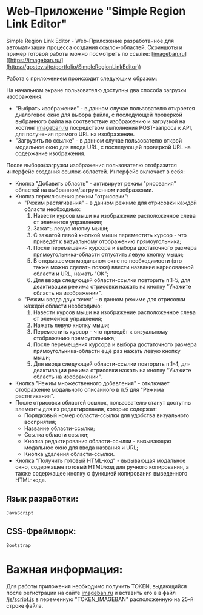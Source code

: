 # Web-Приложение "Simple Region Link Editor"

Simple Region Link Editor - Web-Приложение разработанное для автоматизации процесса создания ссылок-областей.
Скриншоты и пример готовой работы можно посмотреть по ссылке: [[imageban.ru](https://gostev.site/portfolio/SimpleRegionLinkEditor)]([https://imageban.ru/](https://gostev.site/portfolio/SimpleRegionLinkEditor))

Работа с приложением происходит следующим образом:

На начальном экране пользователю доступны два способа загрузки изображения:

- "Выбрать изображение" - в данном случае пользователю откроется диалоговое окно для выбора файла, с последующей проверкой выбранного файла на соответствие изображению и загрузкой на хостинг [imageban.ru](https://imageban.ru/) посредством выполнения POST-запроса к API, для получения прямого URL на изображение.
- "Загрузить по ссылке" - в данном случае пользователю открой модальное окно для ввода URL, с последующей проверкой URL на содержание изображения.

После выбора/загрузки изображения пользователю отобразится интерфейс создания ссылок-областей. Интерфейс включает в себя:

- Кнопка "Добавить область" - активирует режим "рисования" областей на выбранном/загруженном изображении.
- Кнопка переключения режим "отрисовки":
  - "Режим растягивания" - в данном режиме для отрисовки каждой области необходимо:
    1. Навести курсов мыши на изображение расположенное слева от элементов управления;
    2. Зажать левую кнопку мыши;
    3. С зажатой левой кнопкой мыши переместить курсор - что приведёт к визуальному отображению прямоугольника;
    4. После перемещения курсора и выбора достаточного размера прямоугольника-области отпустить левую кнопку мыши;
    5. В открывшемся модальном окне по необходимости (это также можно сделать позже) ввести название нарисованной области и URL, нажать "ОК";
    6. Для ввода следующей области-ссылки повторить п.1-5, для деактивации режима отрисовки нажать на кнопку "Укажите область на изображении".
  - "Режим ввода двух точек" - в данном режиме для отрисовки каждой области необходимо:
    1. Навести курсов мыши на изображение расположенное слева от элементов управления;
    2. Нажать левую кнопку мыши;
    3. Переместить курсор - что приведёт к визуальному отображению прямоугольника;
    4. После перемещения курсора и выбора достаточного размера прямоугольника-области ещё раз нажать левую кнопку мыши;
    5. Для ввода следующей области-ссылки повторить п.1-4, для деактивации режима отрисовки нажать на кнопку "Укажите область на изображении".
- Кнопка "Режим множественного добавления" - отключает отображение модального описанного в п.5 для "Режима растягивания".
- После отрисовки областей ссылок, пользователю станут доступны элементы для их редактирования, которые содержат:
  - Порядковый номер области-ссылки для удобства визуального восприятия;
  - Название области-ссылки;
  - Ссылка области ссылки;
  - Кнопка редактирования области-ссылки - вызывающая модальное окно для ввода названия и URL;
  - Кнопка удаления области-ссылки.
- Кнопка "Получить готовый HTML-код" - вызывающая модальное окно, содержащее готовый HTML-код для ручного копирования, а также содержащее кнопку с функцией копирования выведенного HTML-кода.

## Язык разработки:

```
JavaScript
```

## CSS-Фреймворк:

```
Bootstrap
```

# Важная информация:

Для работы приложения необходимо получить TOKEN, выдающийся после регистрации на сайте [imageban.ru](https://imageban.ru/) и вставить его в в файл [/js/script.js](https://github.com/deniska69/Simple-Region-Link-Editor/blob/main/js/script.js) в переменную "TOKEN_IMAGEBAN" расположенную на 25-й строке файла.
